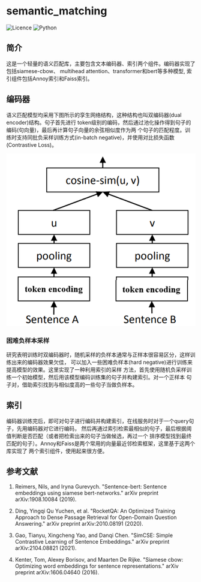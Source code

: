 # semantic_matching

![Licence](https://img.shields.io/github/license/lawRossi/semantic_matching)
![Python](https://img.shields.io/badge/Python->=3.6-blue)

## 简介
   这是一个轻量的语义匹配库，主要包含文本编码器、索引两个组件。编码器实现了包括siamese-cbow、
   multihead attention、transformer和bert等多种模型, 索引组件包括Annoy索引和Faiss索引。

## 编码器
语义匹配模型均采用下图所示的孪生网络结构，这种结构也叫双编码器(dual encoder)结构。句子首先进行
token级别的编码，然后通过池化操作得到句子的编码(句向量)，最后再计算句子向量的余弦相似度作为两
个句子的匹配程度。训练时支持同批负采样训练方式(in-batch negative)，并使用对比损失函数
(Contrastive Loss)。

![](resource/encoder.png)

### 困难负样本采样
研究表明训练时双编码器时，随机采样的负样本通常与正样本很容易区分，这样训练出来的编码器效果欠佳，
可以加入一些困难负样本(hard negative)进行训练来提高模型的效果。这里实现了一种利用索引的采样
方法，首先使用随机负采样训练一个初始模型，然后用该模型编码训练集的句子并构建索引。对一个正样本
句子对，借助索引找到与相似度高的一些句子当做负样本。

## 索引
编码器训练完后，即可对句子进行编码并构建索引，在线服务时对于一个query句子，先用编码器对它进行编码，
然后再通过索引检索最相似的句子，最后根据阈值判断是否匹配（或者把检索出来的句子当做候选，再过一个
排序模型找到最终匹配的句子）。Annoy和Faiss是两个常用的向量最近邻检索框架，这里基于这两个库实现了
两个索引组件，使用起来很方便。

## 参考文献
1. Reimers, Nils, and Iryna Gurevych. "Sentence-bert: Sentence embeddings using siamese bert-networks." arXiv preprint arXiv:1908.10084 (2019).

2. Ding, Yingqi Qu Yuchen, et al. "RocketQA: An Optimized Training Approach to Dense Passage Retrieval for Open-Domain Question Answering." arXiv preprint arXiv:2010.08191 (2020).

3. Gao, Tianyu, Xingcheng Yao, and Danqi Chen. "SimCSE: Simple Contrastive Learning of Sentence Embeddings." arXiv preprint arXiv:2104.08821 (2021).

4. Kenter, Tom, Alexey Borisov, and Maarten De Rijke. "Siamese cbow: Optimizing word embeddings for sentence representations." arXiv preprint arXiv:1606.04640 (2016).
